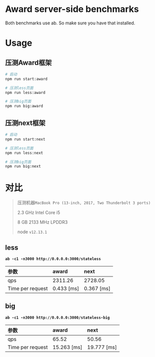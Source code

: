 # Award server-side benchmarks

Both benchmarks use ab. So make sure you have that installed.

# Usage

## 压测Award框架

```sh
# 启动
npm run start:award

# 压测less页面
npm run less:award

# 压测big页面
npm run big:award
```

## 压测next框架

```sh
# 启动
npm run start:next

# 压测less页面
npm run less:next

# 压测big页面
npm run big:next
```

# 对比

> 压测机器`MacBook Pro (13-inch, 2017, Two Thunderbolt 3 ports)`
> 
> 2.3 GHz Intel Core i5
> 
> 8 GB 2133 MHz LPDDR3
>
> node `v12.13.1`

## less

**`ab -c1 -n3000 http://0.0.0.0:3000/stateless`**

| 参数             | award      | next       |
| :--------------- | :--------- | :--------- |
| qps              | 2311.26    | 2728.05    |
| Time per request | 0.433 [ms] | 0.367 [ms] |

## big

**`ab -c1 -n3000 http://0.0.0.0:3000/stateless-big`**

| 参数             | award       | next        |
| :--------------- | :---------- | :---------- |
| qps              | 65.52       | 50.56       |
| Time per request | 15.263 [ms] | 19.777 [ms] |

